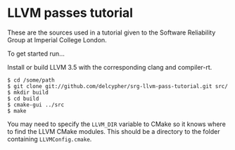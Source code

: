LLVM passes tutorial
====================

These are the sources used in a tutorial given to the Software Reliability
Group at Imperial College London.

To get started run...

Install or build LLVM 3.5 with the corresponding clang and compiler-rt.

```
$ cd /some/path
$ git clone git://github.com/delcypher/srg-llvm-pass-tutorial.git src/
$ mkdir build
$ cd build
$ cmake-gui ../src
$ make
```

You may need to specify the ``LLVM_DIR`` variable to CMake so it knows
where to find the LLVM CMake modules. This should be a directory to the
folder containing ``LLVMConfig.cmake``.
